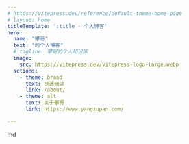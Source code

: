 ```yaml
---
# https://vitepress.dev/reference/default-theme-home-page
# layout: home
titleTemplate: ':title - 个人博客'
hero:
  name: "攀哥"
  text: "的个人博客"
  # tagline: 攀哥的个人知识库
  image:
    src: https://vitepress.dev/vitepress-logo-large.webp
  actions:
    - theme: brand
      text: 快速阅读
      link: /about/
    - theme: alt
      text: 关于攀哥
      link: https://www.yangzupan.com/

---
```

md

